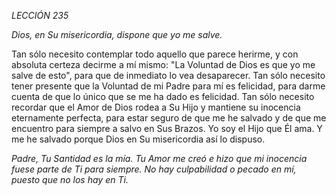 *LECCIÓN 235*

*Dios, en Su misericordia, dispone que yo me salve.*

Tan sólo necesito contemplar todo aquello que parece herirme, y con absoluta certeza decirme a mí mismo: "La Voluntad de Dios es que yo me salve de esto", para que de inmediato lo vea desaparecer. Tan sólo necesito tener presente que la Voluntad de mi Padre para mí es felicidad, para darme cuenta de que lo único que se me ha dado es felicidad. Tan sólo necesito recordar que el Amor de Dios rodea a Su Hijo y mantiene su inocencia eternamente perfecta, para estar seguro de que me he salvado y de que me encuentro para siempre a salvo en Sus Brazos. Yo soy el Hijo que Él ama. Y me he salvado porque Dios en Su misericordia así lo dispuso.

_Padre, Tu Santidad es la mía. Tu Amor me creó e hizo que mi inocencia fuese parte de Ti para siempre. No hay culpabilidad o pecado en mí, puesto que no los hay en Ti._
